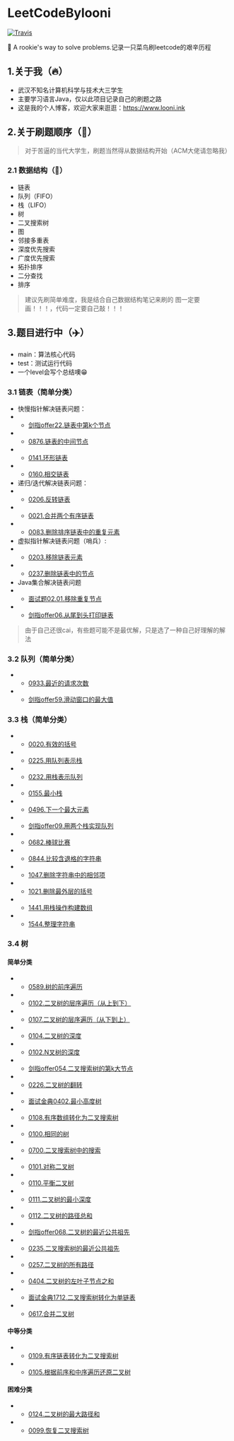 # LeetCodeBylooni

[![Travis](https://img.shields.io/badge/language-Java-blue.svg)]()

:see_no_evil: A rookie's way to solve problems.记录一只菜鸟刷leetcode的艰辛历程

## 1.关于我（:fire:）
- 武汉不知名计算机科学与技术大三学生
- 主要学习语言Java，仅以此项目记录自己的刷题之路
- 这是我的个人博客，欢迎大家来逛逛：https://www.looni.ink

## 2.关于刷题顺序（:hammer:）
> 对于苦逼的当代大学生，刷题当然得从数据结构开始（ACM大佬请忽略我）

### 2.1 数据结构（:page_facing_up:）
- 链表
- 队列（FIFO）
- 栈（LIFO）
- 树
- 二叉搜索树
- 图
- 邻接多重表
- 深度优先搜索
- 广度优先搜索
- 拓扑排序
- 二分查找
- 排序

> 建议先刷简单难度，我是结合自己数据结构笔记来刷的
> 图一定要画！！！，代码一定要自己敲！！！

## 3.题目进行中（:airplane:）
- main：算法核心代码
- test：测试运行代码
- 一个level会写个总结噢:grin:

### 3.1 链表（简单分类）

- 快慢指针解决链表问题：
- - [剑指offer22.链表中第k个节点](https://github.com/looniink/leetcodeBylooni/tree/master/1.%E9%93%BE%E8%A1%A8/%E5%89%91%E6%8C%87offer_22)
- - [0876.链表的中间节点](https://github.com/looniink/leetcodeBylooni/tree/master/1.%E9%93%BE%E8%A1%A8/leetcode_876)
- - [0141.环形链表](https://github.com/looniink/leetcodeBylooni/tree/master/1.%E9%93%BE%E8%A1%A8/leetcode_141)
- - [0160.相交链表](https://github.com/looniink/leetcodeBylooni/tree/master/1.%E9%93%BE%E8%A1%A8/leetcode_160)
- 递归/迭代解决链表问题：
- - [0206.反转链表](https://github.com/looniink/leetcodeBylooni/tree/master/1.%E9%93%BE%E8%A1%A8/leetcode_206)
- - [0021.合并两个有序链表](https://github.com/looniink/leetcodeBylooni/tree/master/1.%E9%93%BE%E8%A1%A8/leetcode_21)
- - [0083.删除排序链表中的重复元素](https://github.com/looniink/leetcodeBylooni/tree/master/1.%E9%93%BE%E8%A1%A8/leetcode_83)
- 虚拟指针解决链表问题（哨兵）:
- - [0203.移除链表元素](https://github.com/looniink/leetcodeBylooni/tree/master/1.%E9%93%BE%E8%A1%A8/leetcode_203)
- - [0237.删除链表中的节点](https://github.com/looniink/leetcodeBylooni/tree/master/1.%E9%93%BE%E8%A1%A8/leetcod_237)
- Java集合解决链表问题
- - [面试题02.01.移除重复节点](https://github.com/looniink/leetcodeBylooni/tree/master/1.%E9%93%BE%E8%A1%A8/%E9%9D%A2%E8%AF%95_0201)
- - [剑指offer06.从尾到头打印链表](https://github.com/looniink/leetcodeBylooni/tree/master/1.%E9%93%BE%E8%A1%A8/%E5%89%91%E6%8C%87offer_06)


> 由于自己还很cai，有些题可能不是最优解，只是选了一种自己好理解的解法

### 3.2 队列（简单分类）

- - [0933.最近的请求次数](https://github.com/looniink/leetcodeBylooni/tree/master/2.%E9%98%9F%E5%88%97/leetcode_933)
- - [剑指offer59.滑动窗口的最大值](https://github.com/looniink/leetcodeBylooni/tree/master/2.%E9%98%9F%E5%88%97/leetcode_933)

### 3.3 栈（简单分类）
- - [0020.有效的括号](https://github.com/looniink/leetcodeBylooni/tree/master/3.%E6%A0%88/leetcode_20)
- - [0225.用队列表示栈](https://github.com/looniink/leetcodeBylooni/tree/master/3.%E6%A0%88/leetcode_225)
- - [0232.用栈表示队列](https://github.com/looniink/leetcodeBylooni/tree/master/3.%E6%A0%88/leetcode_232)
- - [0155.最小栈](https://github.com/looniink/leetcodeBylooni/tree/master/3.%E6%A0%88/leetcode_155)
- - [0496.下一个最大元素](https://github.com/looniink/leetcodeBylooni/tree/master/3.%E6%A0%88/leetcode_496)
- - [剑指offer09.用两个栈实现队列](https://github.com/looniink/leetcodeBylooni/tree/master/3.%E6%A0%88/%E5%89%91%E6%8C%87offer_09)
- - [0682.棒球比赛](https://github.com/looniink/leetcodeBylooni/tree/master/3.%E6%A0%88/leetcode_682)
- - [0844.比较含退格的字符串](https://github.com/looniink/leetcodeBylooni/tree/master/3.%E6%A0%88/leetcode_844)
- - [1047.删除字符串中的相邻项](https://github.com/looniink/leetcodeBylooni/tree/master/3.%E6%A0%88/leetcode_1047)
- - [1021.删除最外层的括号](https://github.com/looniink/leetcodeBylooni/tree/master/3.%E6%A0%88/leetcode_1021)
- - [1441.用栈操作构建数组](https://github.com/looniink/leetcodeBylooni/tree/master/3.%E6%A0%88/leetcode_1441)
- - [1544.整理字符串](https://github.com/looniink/leetcodeBylooni/tree/master/3.%E6%A0%88/leetcode_1544)
### 3.4 树
#### 简单分类
- - [0589.树的前序遍历](https://github.com/looniink/leetcodeBylooni/tree/master/4.%E6%A0%91/leetcode_589)
- - [0102.二叉树的层序遍历（从上到下）](https://github.com/looniink/leetcodeBylooni/tree/master/4.%E6%A0%91/leetcode_102)
- - [0107.二叉树的层序遍历（从下到上）](https://github.com/looniink/leetcodeBylooni/tree/master/4.%E6%A0%91/leetcode_107)
- - [0104.二叉树的深度](https://github.com/looniink/leetcodeBylooni/tree/master/4.%E6%A0%91/leetcode_104)
- - [0102.N叉树的深度](https://github.com/looniink/leetcodeBylooni/tree/master/4.%E6%A0%91/leetcode_559)
- - [剑指offer054.二叉搜索树的第k大节点](https://github.com/looniink/leetcodeBylooni/tree/master/4.%E6%A0%91/剑指offer_54)
- - [0226.二叉树的翻转](https://github.com/looniink/leetcodeBylooni/tree/master/4.%E6%A0%91/leetcode_226)
- - [面试金典0402.最小高度树](https://github.com/looniink/leetcodeBylooni/tree/master/4.%E6%A0%91/%E9%9D%A2%E8%AF%95%E9%87%91%E5%85%B8_0402)
- - [0108.有序数组转化为二叉搜索树](https://github.com/looniink/leetcodeBylooni/tree/master/4.%E6%A0%91/leetcode_108)
- - [0100.相同的树](https://github.com/looniink/leetcodeBylooni/tree/master/4.%E6%A0%91/leetcode_100)
- - [0700.二叉搜索树中的搜索](https://github.com/looniink/leetcodeBylooni/tree/master/4.%E6%A0%91/leetcode_700)
- - [0101.对称二叉树](https://github.com/looniink/leetcodeBylooni/tree/master/4.%E6%A0%91/leetcode_101)
- - [0110.平衡二叉树](https://github.com/looniink/leetcodeBylooni/tree/master/4.%E6%A0%91/leetcode_110)
- - [0111.二叉树的最小深度](https://github.com/looniink/leetcodeBylooni/tree/master/4.%E6%A0%91/leetcode_111)
- - [0112.二叉树的路径总和](https://github.com/looniink/leetcodeBylooni/tree/master/4.%E6%A0%91/leetcode_112)
- - [剑指offer068.二叉树的最近公共祖先](https://github.com/looniink/leetcodeBylooni/tree/master/4.%E6%A0%91/%E5%89%91%E6%8C%87offer_68)
- - [0235.二叉搜索树的最近公共祖先](https://github.com/looniink/leetcodeBylooni/tree/master/4.%E6%A0%91/leetcode_235)
- - [0257.二叉树的所有路径](https://github.com/looniink/leetcodeBylooni/tree/master/4.%E6%A0%91/leetcode_257)
- - [0404.二叉树的左叶子节点之和](https://github.com/looniink/leetcodeBylooni/tree/master/4.%E6%A0%91/leetcode_404)
- - [面试金典1712.二叉搜索树转化为单链表](https://github.com/looniink/leetcodeBylooni/tree/master/4.%E6%A0%91/%E9%9D%A2%E8%AF%95%E9%87%91%E5%85%B8_1712)
- - [0617.合并二叉树](https://github.com/looniink/leetcodeBylooni/tree/master/4.%E6%A0%91/leetcode_617)
#### 中等分类
- - [0109.有序链表转化为二叉搜索树](https://github.com/looniink/leetcodeBylooni/tree/master/4.%E6%A0%91/leetcode_109)
- - [0105.根据前序和中序遍历还原二叉树](https://github.com/looniink/leetcodeBylooni/tree/master/4.%E6%A0%91/leetcode_105)
#### 困难分类
- - [0124.二叉树的最大路径和](https://github.com/looniink/leetcodeBylooni/tree/master/4.%E6%A0%91/leetcode_124)
- - [0099.恢复二叉搜索树](https://github.com/looniink/leetcodeBylooni/tree/master/4.%E6%A0%91/leetcode_99)

